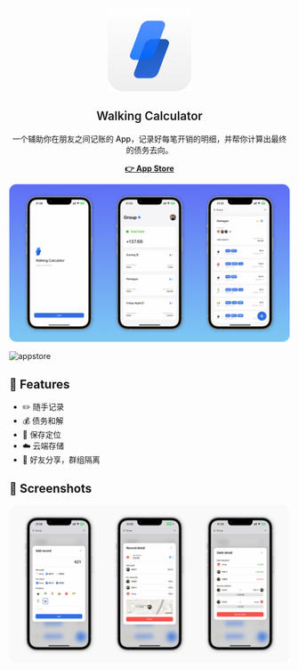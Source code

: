 <br />
<p align='center'>
  <img src='images/icon.png' width=150>
  <h2 align='center' style='font-weight:600'>Walking Calculator</h2>
  <p align='center' style='font-weight:500'>一个辅助你在朋友之间记账的 App，记录好每笔开销的明细，并帮你计算出最终的债务去向。</p>
  <p align="center">
    <a href="https://apps.apple.com/cn/app/walkingcalculator/id6446189408" target="blank"><strong>👉 App Store</strong></a>
    <br />
  </p>
</p>

![screen1](images/1.png)

![appstore](https://img.shields.io/itunes/v/6446189408?label=Walking%20Calc&style=for-the-badge)


## 🌈 Features

- ✏️ 随手记录
- 💰 债务和解
- 📍 保存定位
- ☁️ 云端存储
- 👫 好友分享，群组隔离

## 📱 Screenshots

![screen2](images/2.png)
